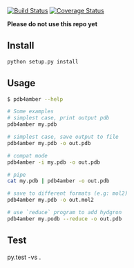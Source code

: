 [![Build Status](https://travis-ci.org/Amber-MD/pdb4amber.svg?branch=master)](https://travis-ci.org/Amber-MD/pdb4amber)
[![Coverage Status](https://coveralls.io/repos/github/Amber-MD/pdb4amber/badge.svg?branch=master)](https://coveralls.io/github/Amber-MD/pdb4amber?branch=master)

**Please do not use this repo yet**

Install
-------
```bash
python setup.py install
```

Usage
-----
```bash
$ pdb4amber --help

# Some examples
# simplest case, print output pdb
pdb4amber my.pdb 

# simplest case, save output to file
pdb4amber my.pdb -o out.pdb

# compat mode
pdb4amber -i my.pdb -o out.pdb

# pipe
cat my.pdb | pdb4amber -o out.pdb

# save to different formats (e.g: mol2)
pdb4amber my.pdb -o out.mol2

# use `reduce` program to add hydgron
pdb4amber my.podb --reduce -o out.pdb

```

Test
----
py.test -vs .
